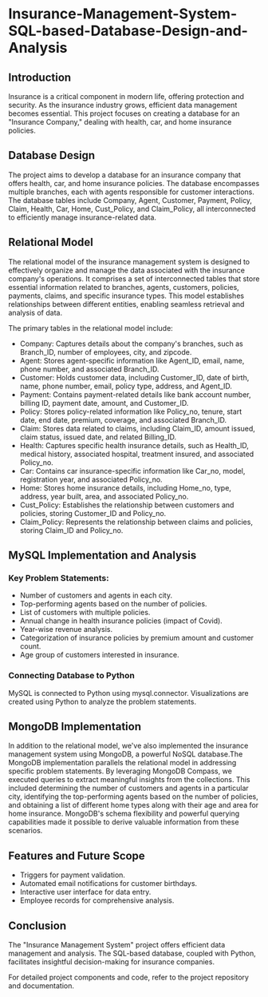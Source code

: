 # Insurance-Management-System-SQL-based-Database-Design-and-Analysis

## Introduction
Insurance is a critical component in modern life, offering protection and security. As the insurance industry grows, efficient data management becomes essential. This project focuses on creating a database for an "Insurance Company," dealing with health, car, and home insurance policies.

## Database Design
The project aims to develop a database for an insurance company that offers health, car, and home insurance policies. The database encompasses multiple branches, each with agents responsible for customer interactions. The database tables include Company, Agent, Customer, Payment, Policy, Claim, Health, Car, Home, Cust_Policy, and Claim_Policy, all interconnected to efficiently manage insurance-related data.

## Relational Model
The relational model of the insurance management system is designed to effectively organize and manage the data associated with the insurance company's operations. It comprises a set of interconnected tables that store essential information related to branches, agents, customers, policies, payments, claims, and specific insurance types. This model establishes relationships between different entities, enabling seamless retrieval and analysis of data.

The primary tables in the relational model include:
* Company: Captures details about the company's branches, such as Branch_ID, number of employees, city, and zipcode.
* Agent: Stores agent-specific information like Agent_ID, email, name, phone number, and associated Branch_ID.
* Customer: Holds customer data, including Customer_ID, date of birth, name, phone number, email, policy type, address, and Agent_ID.
* Payment: Contains payment-related details like bank account number, billing ID, payment date, amount, and Customer_ID.
* Policy: Stores policy-related information like Policy_no, tenure, start date, end date, premium, coverage, and associated Branch_ID.
* Claim: Stores data related to claims, including Claim_ID, amount issued, claim status, issued date, and related Billing_ID.
* Health: Captures specific health insurance details, such as Health_ID, medical history, associated hospital, treatment insured, and associated Policy_no.
* Car: Contains car insurance-specific information like Car_no, model, registration year, and associated Policy_no.
* Home: Stores home insurance details, including Home_no, type, address, year built, area, and associated Policy_no.
* Cust_Policy: Establishes the relationship between customers and policies, storing Customer_ID and Policy_no.
* Claim_Policy: Represents the relationship between claims and policies, storing Claim_ID and Policy_no.

## MySQL Implementation and Analysis 
### Key Problem Statements:

* Number of customers and agents in each city.
* Top-performing agents based on the number of policies.
* List of customers with multiple policies.
* Annual change in health insurance policies (impact of Covid).
* Year-wise revenue analysis.
* Categorization of insurance policies by premium amount and customer count.
* Age group of customers interested in insurance.

### Connecting Database to Python
MySQL is connected to Python using mysql.connector. Visualizations are created using Python to analyze the problem statements.

## MongoDB Implementation
In addition to the relational model, we've also implemented the insurance management system using MongoDB, a powerful NoSQL database.The MongoDB implementation parallels the relational model in addressing specific problem statements. By leveraging MongoDB Compass, we executed queries to extract meaningful insights from the collections. This included determining the number of customers and agents in a particular city, identifying the top-performing agents based on the number of policies, and obtaining a list of different home types along with their age and area for home insurance. MongoDB's schema flexibility and powerful querying capabilities made it possible to derive valuable information from these scenarios.

## Features and Future Scope
* Triggers for payment validation.
* Automated email notifications for customer birthdays.
* Interactive user interface for data entry.
* Employee records for comprehensive analysis.

## Conclusion
The "Insurance Management System" project offers efficient data management and analysis. The SQL-based database, coupled with Python, facilitates insightful decision-making for insurance companies.

For detailed project components and code, refer to the project repository and documentation.
